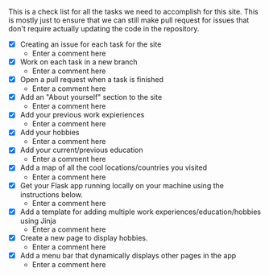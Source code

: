 This is a check list for all the tasks we need to accomplish for this site.
This is mostly just to ensure that we can still make pull request for issues that don't require actually updating the code in the repository.

-[x] Creating an issue for each task for the site
     - Enter a comment here
-[x] Work on each task in a new branch
     - Enter a comment here
-[x] Open a pull request when a task is finished
     - Enter a comment here
-[x] Add an "About yourself" section to the site
     - Enter a comment here
-[x] Add your previous work expieriences
     - Enter a comment here
-[x] Add your hobbies
     - Enter a comment here
-[x] Add your current/previous education
     - Enter a comment here
-[x] Add a map of all the cool locations/countries you visited
     - Enter a comment here
-[x] Get your Flask app running locally on your machine using the instructions below.
     - Enter a comment here
-[x] Add a template for adding multiple work experiences/education/hobbies using Jinja
     - Enter a comment here
-[x] Create a new page to display hobbies.
     - Enter a comment here
-[x] Add a menu bar that dynamically displays other pages in the app
     - Enter a comment here
